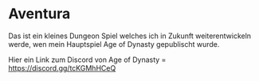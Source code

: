 # Aventura
Das ist ein kleines Dungeon Spiel welches ich in Zukunft weiterentwickeln werde, wen mein Hauptspiel Age of Dynasty gepublischt wurde.

Hier ein Link zum Discord von Age of Dynasty = https://discord.gg/tcKGMhHCeQ
